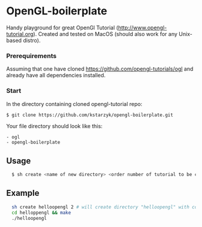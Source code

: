# OpenGL-boilerplate

Handy playground for great OpenGl Tutorial (http://www.opengl-tutorial.org).
Created and tested on MacOS (should also work for any Unix-based distro).

### Prerequirements

Assuming that one have cloned https://github.com/opengl-tutorials/ogl and already have all dependencies installed.

### Start
In the directory containing cloned opengl-tutorial repo:

```bash
$ git clone https://github.com/kstarzyk/opengl-boilerplate.git
```
Your file directory should look like this:
```
- ogl
- opengl-boilerplate
```


## Usage
```bash
  $ sh create <name of new directory> <order number of tutorial to be copied, default: 1>
```

## Example
```bash
  sh create helloopengl 2 # will create directory "helloopengl" with content from tutorial02 and with makefile
  cd helloppengl && make
  ./helloopengl
```


